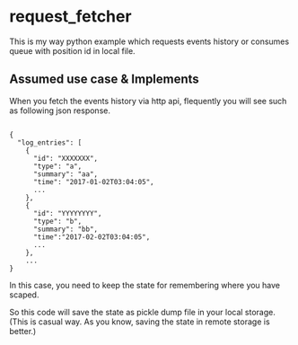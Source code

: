 # request_fetcher
This is my way python example which requests events history or consumes queue with position id in local file.

## Assumed use case & Implements
When you fetch the events history via http api, flequently you will see such as following json response.

```

{
  "log_entries": [
    {
      "id": "XXXXXXX",
      "type": "a",
      "summary": "aa",
      "time": "2017-01-02T03:04:05",
      ...
    },
    {
      "id": "YYYYYYYY",
      "type": "b",
      "summary": "bb",
      "time":"2017-02-02T03:04:05",
      ...
    },
    ...
}

```

In this case, you need to keep the state for remembering where you have scaped.


So this code will save the state as pickle dump file in your local storage. 
(This is casual way. As you know, saving the state in remote storage is better.)

